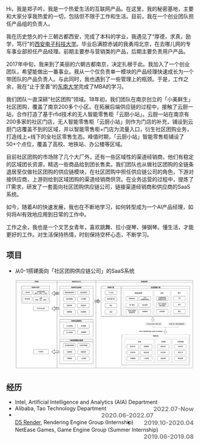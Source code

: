 <!--
 * @Date: 2022-06-22 21:44:37
 * @LastEditors: zhang jian
 * @LastEditTime: 2022-11-13 22:53:10
 * @FilePath: /misslovery.github.io/_includes/about/zh.md
-->

Hi，我是郑子吟，我是一个热爱生活的互联网产品。在这里，我的秘密基地，主要和大家分享我热爱的一切，包括但不限于工作和生活。目前，我在一个创业团队担任产品组的负责人。

我在历史悠久的十三朝古都西安，完成了本科的学业，我遇见了“厚德，求真，励学，笃行”的<a href="https://www.xidian.edu.cn//">西安电子科技大学</a>。毕业后满腔赤诚的我勇闯北京，在去哪儿网的专车事业部担任产品经理。前期主要参与营销类的产品，后期主要负责用户产品。

2017年中旬，我来到了美丽的六朝古都南京，决定扎根于此。我加入了一个创业团队，希望能做出一番事业。我从一个仅负责单一模块的产品经理快速成长为一个带团队的产品负责人。与此同时，我也遇到了一些管理上的瓶颈。于是，工作之余，我在“止于至善”的<a href="https://www.seu.edu.cn/">东南大学</a>完成了MBA的学习。

我们团队一直深耕“社区团购”领域。18年初，我们团队在南京创立的「小美鲜生」社区团购，覆盖了南京200多个小区。在拓展后端供应链的过程中，接触了云厨一站，合作打造了基于rfid技术的无人智能零售柜「云厨小站」。云厨一站在南京有200多家的社区门店，无人智能零售柜「云厨小站」则作为门店的补充，铺设到云厨门店覆盖不到的区域，并以智能零售柜+门店为流量入口，衍生社区团购业务，打造线上+线下的全社区零售生态。峰值时期，「云厨小站」智能零售柜铺设了50+个点位，覆盖了高校、地铁站、办公楼等区域。

目前社区团购的市场除了几个大厂外，还有一些区域性的渠道经销商，他们有稳定的区域团长资源，精选一些商品给到团长售卖。我们团队也从做社区团购的全链条退居至仅做社区团购的供应链模块，在社区团购中担任供应链公司的角色，下游对接供应商，上游则给到区域团购的渠道经销商供货。在业务运营的过程中，提炼了IT需求，研发了一套面向社区团购供应链公司，链接渠道经销商和供应商的SaaS系统。

如今，随着AI的快速发展，我也在不断地学习，如何转型成为一个AI产品经理，如何将AI有效地应用到日常的工作中。

工作之余，我也是一个文艺女青年，喜欢跳舞、拉小提琴、弹钢琴。懂生活，才能更好的工作。对生活保持热情，时刻保持空杯心态，不断学习。

## 项目

- 从0-1搭建面向「社区团购供应链公司」的SaaS系统
 
    ![SaaS平台产品规划蓝图](/img/流程图.jpg "SaaS平台产品规划蓝图")

<font style="line-height:0%;"></font>


## 经历

<ul>
    <li>
        <div style="float:left; text-align:left">Intel, Artificial Intelligence and Analytics (AIA) Department </div> 
        <div style="float:right; text-align:right"><font color=gray size=3><b>2022.07-Now</b></font></div>
    </li>
    <li>
        <div style="float:left; text-align:left">Alibaba, Tao Technology Department</div> 
        <div style="float:right; text-align:right"><font color=gray size=3><b>2020.06-2022.07</b></font></div>
    </li>
    <li>
        <div style="float:left; text-align:left"><a href="https://www.d5render.com/">D5 Render</a>, Rendering Engine Group (Internship)</div> 
        <div style="float:right; text-align:right"><font color=gray size=3><b>2019.10-2020.04</b></font></div>
    </li>
    <li>
        <div style="float:left; text-align:left">NetEase Games, Game Engine Group (Summer Internship)</div> 
        <div style="float:right; text-align:right"><font color=gray size=3><b>2019.06-2019.08</b></font></div>
    </li>
</ul>